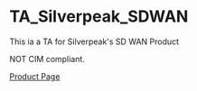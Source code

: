 # TA_Silverpeak_SDWAN
This ia a TA for Silverpeak's SD WAN Product 

NOT CIM compliant. 

[Product Page](https://www.silver-peak.com/)
